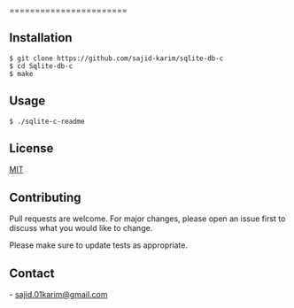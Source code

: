=======================
## Installation
```
$ git clone https://github.com/sajid-karim/sqlite-db-c
$ cd Sqlite-db-c
$ make
```

## Usage
```
$ ./sqlite-c-readme
```

## License
[MIT](https://choosealicense.com/licenses/mit/)
## Contributing
Pull requests are welcome. For major changes, please open an issue first to discuss what you would like
to change.

Please make sure to update tests as appropriate.
## Contact
<Sajid karim> - <sajid.01karim@gmail.com>
